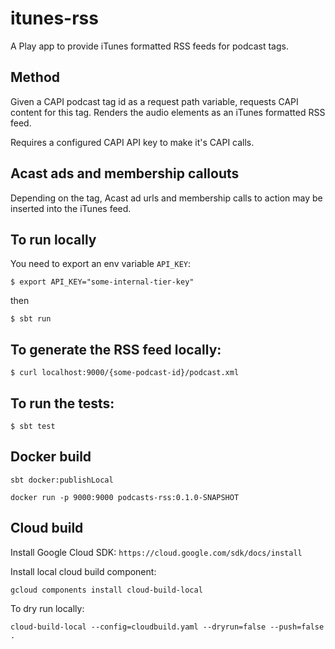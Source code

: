 # itunes-rss

A Play app to provide iTunes formatted RSS feeds for podcast tags.

## Method

Given a CAPI podcast tag id as a request path variable, requests CAPI content for this tag.
Renders the audio elements as an iTunes formatted RSS feed.

Requires a configured CAPI API key to make it's CAPI calls.


## Acast ads and membership callouts

Depending on the tag, Acast ad urls and membership calls to action may be inserted into the iTunes feed.


## To run locally

You need to export an env variable `API_KEY`:

```
$ export API_KEY="some-internal-tier-key"
```

then

```
$ sbt run
```

## To generate the RSS feed locally:

```
$ curl localhost:9000/{some-podcast-id}/podcast.xml
```

## To run the tests:

```
$ sbt test
```



## Docker build

```
sbt docker:publishLocal
```

```
docker run -p 9000:9000 podcasts-rss:0.1.0-SNAPSHOT
```


## Cloud build

Install Google Cloud SDK:
`https://cloud.google.com/sdk/docs/install`

Install local cloud build component:
```
gcloud components install cloud-build-local
```

To dry run locally:
```
cloud-build-local --config=cloudbuild.yaml --dryrun=false --push=false .
```
